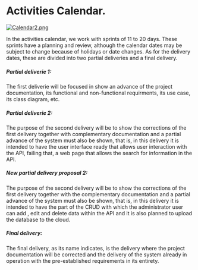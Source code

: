 # Activities Calendar.
[![Calendar2.png](https://i.postimg.cc/02QhMn08/Calendar2.png)](https://postimg.cc/SjBgHWP5)

In the activities calendar, we work with sprints of 11 to 20 days. These sprints have a planning and review, although the calendar dates may be subject to change because of holidays or date changes.
As for the delivery dates, these are divided into two partial deliveries and a final delivery.

##### Partial deliverie 1:
The first deliverie will be focused in show an advance of the project documentation, its functional and non-functional requirments, its use case, its class diagram, etc.

##### Partial deliverie 2:
The purpose of the second delivery will be to show the corrections of the first delivery together with complementary documentation and a partial advance of the system must also be shown, that is, in this delivery it is intended to have the user interface ready that allows user interaction with the API, failing that, a web page that allows the search for information in the API.

##### New partial delivery proposal 2:
The purpose of the second delivery will be to show the corrections of the first delivery together with the complementary documentation and a partial advance of the system must also be shown, that is, in this delivery it is intended to have the part of the CRUD with which the administrator user can add , edit and delete data within the API and it is also planned to upload the database to the cloud.

##### Final delivery:
The final delivery, as its name indicates, is the delivery where the project documentation will be corrected and the delivery of the system already in operation with the pre-established requirements in its entirety. 
